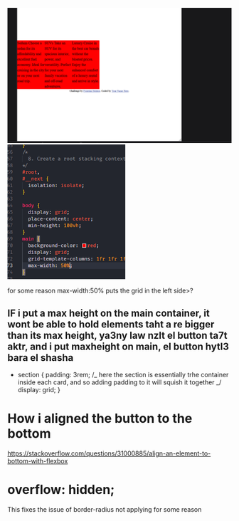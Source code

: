 ![Alt text](image.png)
![Alt text](image-1.png)

for some reason max-width:50% puts the grid in the left side>?

## IF i put a max height on the main container, it wont be able to hold elements taht a re bigger than its max height, ya3ny law nzlt el button ta7t aktr, and i put maxheight on main, el button hytl3 bara el shasha

- section {
  padding: 3rem;
  /_ here the section is essentially trhe container inside each card, and so adding padding to it will squish it together _/
  display: grid;
  }

# How i aligned the button to the bottom

https://stackoverflow.com/questions/31000885/align-an-element-to-bottom-with-flexbox

# overflow: hidden;

This fixes the issue of border-radius not applying for some reason
